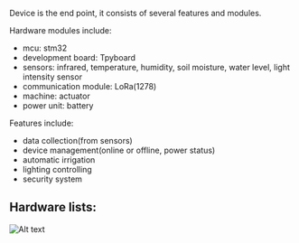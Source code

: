 
Device is the end point, it consists of several features and modules.

Hardware modules include:
- mcu: stm32
- development board: Tpyboard
- sensors: infrared, temperature, humidity, soil moisture, water level, light intensity sensor
- communication module: LoRa(1278) 
- machine: actuator   
- power unit: battery

Features include:
- data collection(from sensors)
- device management(online or offline, power status)
- automatic irrigation
- lighting controlling
- security system

## Hardware lists:
![Alt text](https://github.com/Python-IoT/Smart-IoT-Planting-System/blob/master/device/TPYboard/end-device-hardware-list.jpg)
